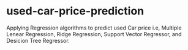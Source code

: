 # used-car-price-prediction
Applying Regression algorithms to predict used Car price i.e, Multiple Lenear Regression, Ridge Regression, Support Vector Regressor, and Desicion Tree Regressor.
